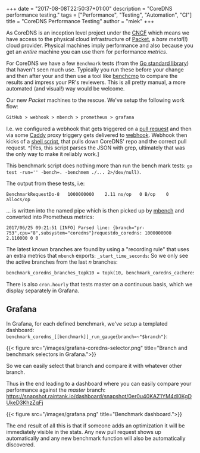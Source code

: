 +++
date = "2017-08-08T22:50:37+01:00"
description = "CoreDNS performance testing."
tags = ["Performance", "Testing", "Automation", "CI"]
title = "CoreDNS Performance Testing"
author = "miek"
+++

As CoreDNS is an inception level project under the [CNCF](https://www.cncf.io/) which means we have
access to the physical cloud infrastructure of [Packet](https://www.packet.net/), a *bare metal*(!)
cloud provider. Physical machines imply performance and also because you get an *entire* machine you
can use them for performance *metrics*.

For CoreDNS we have a few `Benchmark` tests (from the [Go standard
library](https://golang.org/pkg/testing/#hdr-Benchmarks)) that haven't seen much use.
Typically you run these before your change and then after your and then use a tool like
[benchcmp](https://godoc.org/golang.org/x/tools/cmd/benchcmp) to compare the results and impress
your PR's reviewers. This is all pretty manual, a more automated (and visual!) way would be welcome.

Our new *Packet* machines to the rescue. We've setup the following work flow:

~~~ txt
GitHub > webhook > mbench > prometheus > grafana
~~~

I.e. we configured a webhook that gets triggered on a [pull
request](https://developer.github.com/v3/activity/events/types/#pullrequestevent) and then via some
[Caddy](https://caddyserver.com) proxy triggery gets delivered to
[webhook](https://github.com/adnanh/webhook). Webhook then kicks of a [shell
script](https://github.com/miekg/mbench/blob/94c2d4d13a5d0ab6eaa5ed26d9bc992c1f28a10c/scripts/coredns-benchmark-pull),
that pulls down CoreDNS' repo and the correct pull request.
^[Yes, this script parses the JSON with grep, ultimately that was the only way to make it reliably
work.]

This benchmark script does nothing more
than run the bench mark tests: `go test -run='' -bench=. -benchmem ./... 2>/dev/null)`.

The output from these tests, i.e:
~~~
BenchmarkRequestDo-8   1000000000	 2.11 ns/op	  0 B/op    0 allocs/op
~~~
... is written into the named pipe which is then picked up by [mbench](https://github.com/miekg/mbench)
and converted into Prometheus metrics:

~~~
2017/06/25 09:21:51 [INFO] Parsed line: {branch="pr-753",cpu="8",subsystem="coredns"}requestdo_coredns: 1000000000 2.110000 0 0
~~~

The latest known branches are found by using a "recording rule" that uses an extra metrics that
`mbench` exports: `_start_time_seconds`:
So we only see the active branches from the last *n* branches:
~~~ txt
benchmark_coredns_branches_topk10 = topk(10, benchmark_coredns_cacheresponse_start_time_seconds{branch != "master"})
~~~

There is also `cron.hourly` that tests master on a continuous basis, which we display separately in
Grafana.

## Grafana

In Grafana, for each defined benchmark, we've setup a templated dashboard:
`benchmark_coredns_[[benchmark]]_run_gauge{branch=~"$branch"}`:

{{< figure src="/images/grafana-coredns-selector.png" title="Branch and benchmark selectors in Grafana.">}}

So we can easily select that branch and compare it with whatever other branch.

Thus in the end leading to a dashboard where you can easily compare your performance against the
*master* branch: <https://snapshot.raintank.io/dashboard/snapshot/0er0u40KAZ1YM4dl0KgDUkeD3KhzZqFj>

{{< figure src="/images/grafana.png" title="Benchmark dashboard.">}}

The end result of all this is that if someone adds an optimization it will be immediately visible
in the stats. Any new pull request shows up automatically and any new benchmark function will also
be automatically discovered.
